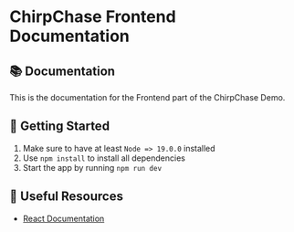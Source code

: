 # ChirpChase Frontend Documentation

📚 Documentation
-----------------

This is the documentation for the Frontend part of the ChirpChase Demo.

🚀 Getting Started
-------------------

1. Make sure to have at least `Node => 19.0.0` installed 
2. Use `npm install` to install all dependencies
3. Start the app by running `npm run dev`

🔗 Useful Resources
--------------------

- [React Documentation](https://react.dev/learn)
